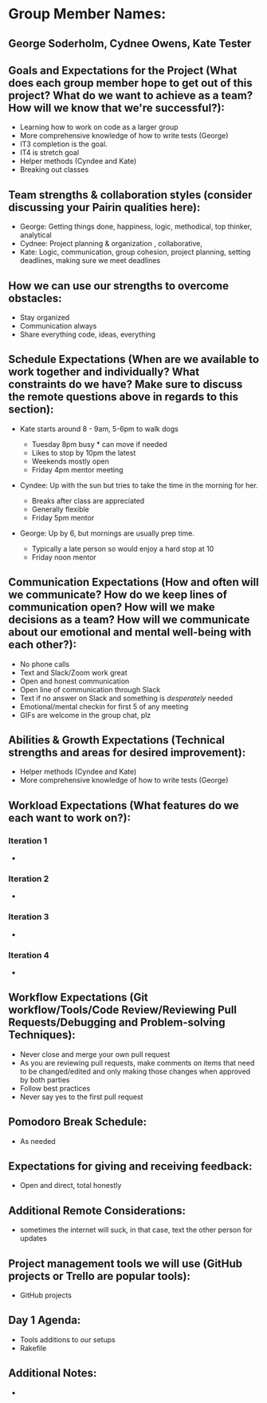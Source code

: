 # Group Member Names:
## George Soderholm, Cydnee Owens, Kate Tester

## Goals and Expectations for the Project (What does each group member hope to get out of this project? What do we want to achieve as a team? How will we know that we're successful?):
  - Learning how to work on code as a larger group
  - More comprehensive knowledge of how to write tests (George)
  - IT3 completion is the goal.
  - IT4 is stretch goal
  - Helper methods (Cyndee and Kate)
  - Breaking out classes

## Team strengths & collaboration styles (consider discussing your Pairin qualities here):

  - George: Getting things done, happiness, logic, methodical, top thinker, analytical
  - Cydnee: Project planning & organization , collaborative,
  - Kate: Logic, communication, group cohesion, project planning, setting deadlines, making sure we meet deadlines

## How we can use our strengths to overcome obstacles:
  - Stay organized
  - Communication always
  - Share everything code, ideas, everything

## Schedule Expectations (When are we available to work together and individually? What constraints do we have? Make sure to discuss the remote questions above in regards to this section):
  - Kate starts around 8 - 9am, 5-6pm to walk dogs
    - Tuesday 8pm busy * can move if needed
    - Likes to stop by 10pm the latest
    - Weekends mostly open
    - Friday 4pm mentor meeting

  - Cyndee: Up with the sun but tries to take the time in the morning for her.
    - Breaks after class are appreciated
    - Generally flexible
    - Friday 5pm mentor

  - George: Up by 6, but mornings are usually prep time.
    - Typically a late person so would enjoy a hard stop at 10
    - Friday noon mentor

## Communication Expectations (How and often will we communicate? How do we keep lines of communication open? How will we make decisions as a team? How will we communicate about our emotional and mental well-being with each other?):
  - No phone calls
  - Text and Slack/Zoom work great
  - Open and honest communication
  - Open line of communication through Slack
  - Text if no answer on Slack and something is *desperately* needed
  - Emotional/mental checkin for first 5 of any meeting
  - GIFs are welcome in the group chat, plz

## Abilities & Growth Expectations (Technical strengths and areas for desired improvement):
  - Helper methods (Cyndee and Kate)
  - More comprehensive knowledge of how to write tests (George)

## Workload Expectations (What features do we each want to work on?):
### Iteration 1
  -

### Iteration 2
  -

### Iteration 3
  -

### Iteration 4
  -

## Workflow Expectations (Git workflow/Tools/Code Review/Reviewing Pull Requests/Debugging and Problem-solving Techniques):

  - Never close and merge your own pull request
  - As you are reviewing pull requests, make comments on items that need to be changed/edited and only making those changes when approved by both parties
  - Follow best practices
  - Never say yes to the first pull request

## Pomodoro Break Schedule:
  - As needed

## Expectations for giving and receiving feedback:
  - Open and direct, total honestly

## Additional Remote Considerations:
  - sometimes the internet will suck, in that case, text the other person for updates

## Project management tools we will use (GitHub projects or Trello are popular tools):
  - GitHub projects

## Day 1 Agenda:
  - Tools additions to our setups
  - Rakefile 

## Additional Notes:
  -
